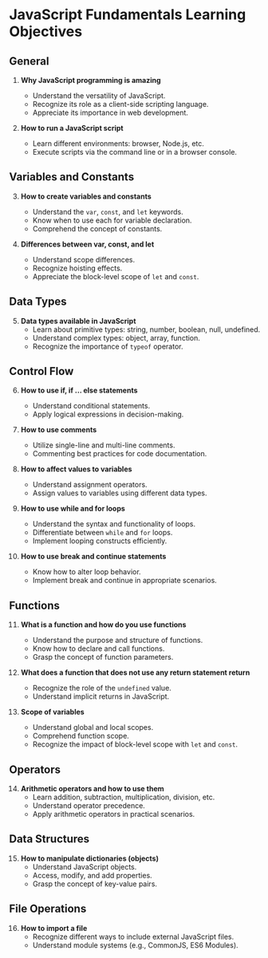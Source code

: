 # JavaScript Fundamentals Learning Objectives

## General

1. **Why JavaScript programming is amazing**
   - Understand the versatility of JavaScript.
   - Recognize its role as a client-side scripting language.
   - Appreciate its importance in web development.

2. **How to run a JavaScript script**
   - Learn different environments: browser, Node.js, etc.
   - Execute scripts via the command line or in a browser console.

## Variables and Constants

3. **How to create variables and constants**
   - Understand the `var`, `const`, and `let` keywords.
   - Know when to use each for variable declaration.
   - Comprehend the concept of constants.

4. **Differences between var, const, and let**
   - Understand scope differences.
   - Recognize hoisting effects.
   - Appreciate the block-level scope of `let` and `const`.

## Data Types

5. **Data types available in JavaScript**
   - Learn about primitive types: string, number, boolean, null, undefined.
   - Understand complex types: object, array, function.
   - Recognize the importance of `typeof` operator.

## Control Flow

6. **How to use if, if ... else statements**
   - Understand conditional statements.
   - Apply logical expressions in decision-making.

7. **How to use comments**
   - Utilize single-line and multi-line comments.
   - Commenting best practices for code documentation.

8. **How to affect values to variables**
   - Understand assignment operators.
   - Assign values to variables using different data types.

9. **How to use while and for loops**
   - Understand the syntax and functionality of loops.
   - Differentiate between `while` and `for` loops.
   - Implement looping constructs efficiently.

10. **How to use break and continue statements**
    - Know how to alter loop behavior.
    - Implement break and continue in appropriate scenarios.

## Functions

11. **What is a function and how do you use functions**
    - Understand the purpose and structure of functions.
    - Know how to declare and call functions.
    - Grasp the concept of function parameters.

12. **What does a function that does not use any return statement return**
    - Recognize the role of the `undefined` value.
    - Understand implicit returns in JavaScript.

13. **Scope of variables**
    - Understand global and local scopes.
    - Comprehend function scope.
    - Recognize the impact of block-level scope with `let` and `const`.

## Operators

14. **Arithmetic operators and how to use them**
    - Learn addition, subtraction, multiplication, division, etc.
    - Understand operator precedence.
    - Apply arithmetic operators in practical scenarios.

## Data Structures

15. **How to manipulate dictionaries (objects)**
    - Understand JavaScript objects.
    - Access, modify, and add properties.
    - Grasp the concept of key-value pairs.

## File Operations

16. **How to import a file**
    - Recognize different ways to include external JavaScript files.
    - Understand module systems (e.g., CommonJS, ES6 Modules).
